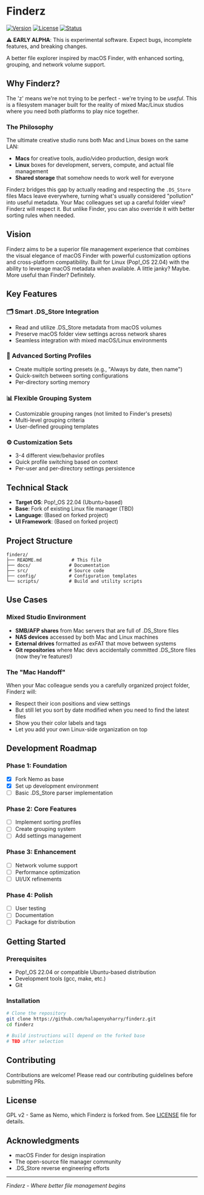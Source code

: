 # Finderz

[![Version](https://img.shields.io/badge/version-0.0.1--alpha-orange)](https://github.com/halapenyoharry/finderz/releases)
[![License](https://img.shields.io/badge/license-GPL%20v2-blue)](LICENSE)
[![Status](https://img.shields.io/badge/status-early%20alpha-red)](https://github.com/halapenyoharry/finderz)

⚠️ **EARLY ALPHA**: This is experimental software. Expect bugs, incomplete features, and breaking changes.

A better file explorer inspired by macOS Finder, with enhanced sorting, grouping, and network volume support.

## Why Finderz?

The 'z' means we're not trying to be perfect - we're trying to be *useful*. This is a filesystem manager built for the reality of mixed Mac/Linux studios where you need both platforms to play nice together. 

### The Philosophy

The ultimate creative studio runs both Mac and Linux boxes on the same LAN:
- **Macs** for creative tools, audio/video production, design work
- **Linux** boxes for development, servers, compute, and actual file management
- **Shared storage** that somehow needs to work well for everyone

Finderz bridges this gap by actually reading and respecting the `.DS_Store` files Macs leave everywhere, turning what's usually considered "pollution" into useful metadata. Your Mac colleagues set up a careful folder view? Finderz will respect it. But unlike Finder, you can also override it with better sorting rules when needed.

## Vision

Finderz aims to be a superior file management experience that combines the visual elegance of macOS Finder with powerful customization options and cross-platform compatibility. Built for Linux (Pop!_OS 22.04) with the ability to leverage macOS metadata when available. A little janky? Maybe. More useful than Finder? Definitely.

## Key Features

### 🗂️ Smart .DS_Store Integration
- Read and utilize .DS_Store metadata from macOS volumes
- Preserve macOS folder view settings across network shares
- Seamless integration with mixed macOS/Linux environments

### 🔄 Advanced Sorting Profiles
- Create multiple sorting presets (e.g., "Always by date, then name")
- Quick-switch between sorting configurations
- Per-directory sorting memory

### 📊 Flexible Grouping System
- Customizable grouping ranges (not limited to Finder's presets)
- Multi-level grouping criteria
- User-defined grouping templates

### ⚙️ Customization Sets
- 3-4 different view/behavior profiles
- Quick profile switching based on context
- Per-user and per-directory settings persistence

## Technical Stack

- **Target OS**: Pop!_OS 22.04 (Ubuntu-based)
- **Base**: Fork of existing Linux file manager (TBD)
- **Language**: (Based on forked project)
- **UI Framework**: (Based on forked project)

## Project Structure

```
finderz/
├── README.md           # This file
├── docs/              # Documentation
├── src/               # Source code
├── config/            # Configuration templates
└── scripts/           # Build and utility scripts
```

## Use Cases

### Mixed Studio Environment
- **SMB/AFP shares** from Mac servers that are full of .DS_Store files
- **NAS devices** accessed by both Mac and Linux machines  
- **External drives** formatted as exFAT that move between systems
- **Git repositories** where Mac devs accidentally committed .DS_Store files (now they're features!)

### The "Mac Handoff"
When your Mac colleague sends you a carefully organized project folder, Finderz will:
- Respect their icon positions and view settings
- But still let you sort by date modified when you need to find the latest files
- Show you their color labels and tags
- Let you add your own Linux-side organization on top

## Development Roadmap

### Phase 1: Foundation
- [x] Fork Nemo as base
- [x] Set up development environment
- [ ] Basic .DS_Store parser implementation

### Phase 2: Core Features
- [ ] Implement sorting profiles
- [ ] Create grouping system
- [ ] Add settings management

### Phase 3: Enhancement
- [ ] Network volume support
- [ ] Performance optimization
- [ ] UI/UX refinements

### Phase 4: Polish
- [ ] User testing
- [ ] Documentation
- [ ] Package for distribution

## Getting Started

### Prerequisites
- Pop!_OS 22.04 or compatible Ubuntu-based distribution
- Development tools (gcc, make, etc.)
- Git

### Installation
```bash
# Clone the repository
git clone https://github.com/halapenyoharry/finderz.git
cd finderz

# Build instructions will depend on the forked base
# TBD after selection
```

## Contributing

Contributions are welcome! Please read our contributing guidelines before submitting PRs.

## License

GPL v2 - Same as Nemo, which Finderz is forked from. See [LICENSE](LICENSE) file for details.

## Acknowledgments

- macOS Finder for design inspiration
- The open-source file manager community
- .DS_Store reverse engineering efforts

---

*Finderz - Where better file management begins*